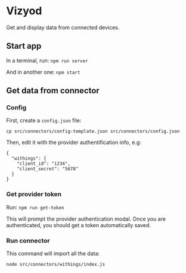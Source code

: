 # Vizyod

Get and display data from connected devices.

## Start app

In a terminal, run:
`npm run server`

And in another one:
`npm start`

## Get data from connector

### Config

First, create a `config.json` file:

`cp src/connectors/config-template.json src/connectors/config.json`

Then, edit it with the provider authentification info, e.g:

```
{
  "withings": {
    "client_id": "1234",
    "client_secret": "5678"
  }
}
```

### Get provider token

Run:
`npm run get-token`

This will prompt the provider authentication modal. Once you are authenticated, you should get a token automatically saved.

### Run connector

This command will import all the data:

`node src/connectors/withings/index.js`
